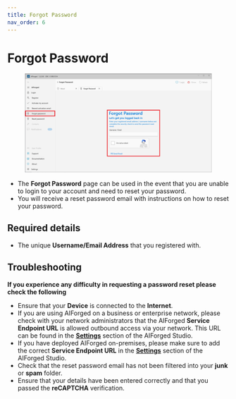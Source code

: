 ```yaml
---
title: Forgot Password
nav_order: 6
---
```


# Forgot Password

<figure><img src=".gitbook/assets/image (23) (4).png" alt=""><figcaption></figcaption></figure>

* The **Forgot Password** page can be used in the event that you are unable to login to your account and need to reset your password.
* You will receive a reset password email with instructions on how to reset your password.

## Required details

* The unique **Username/Email Address** that you registered with.

## Troubleshooting

**If you experience any difficulty in requesting a password reset please check the following**

* Ensure that your **Device** is connected to the **Internet**.
* If you are using AIForged on a business or enterprise network, please check with your network administrators that the AIForged **Service Endpoint URL** is allowed outbound access via your network. This URL can be found in the [**Settings**](settings.md) section of the AIForged Studio.
* If you have deployed AIForged on-premises, please make sure to add the correct **Service Endpoint URL** in the [**Settings**](settings.md) section of the AIForged Studio.
* Check that the reset password email has not been filtered into your **junk** or **spam** folder.
* Ensure that your details have been entered correctly and that you passed the **reCAPTCHA** verification.
